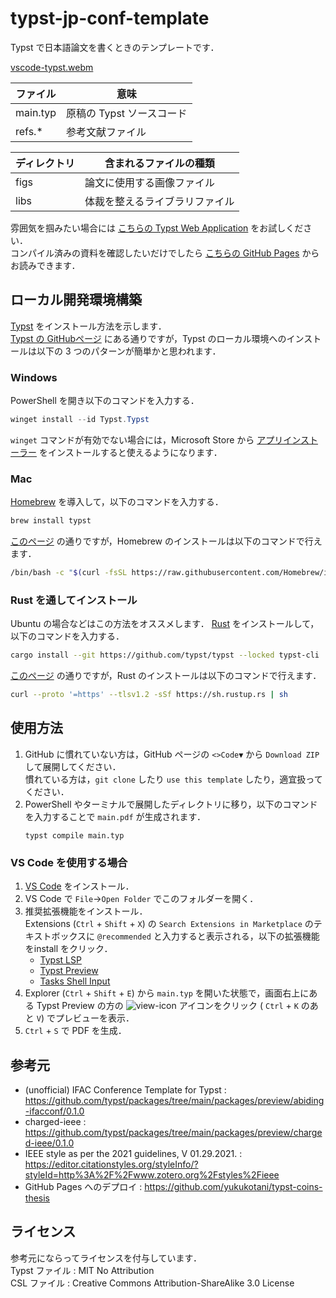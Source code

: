 # typst-jp-conf-template
Typst で日本語論文を書くときのテンプレートです．

[vscode-typst.webm](https://github.com/kimushun1101/typst-jp-conf-template/assets/13430937/f227b85b-0266-417b-a24a-54f28f9a71b8)


| ファイル  | 意味                    |
| -------- | ----------------------- |
| main.typ | 原稿の Typst ソースコード |
| refs.*　 | 参考文献ファイル          |


| ディレクトリ | 含まれるファイルの種類          |
| ------------- | --------------------------- |
| figs　　      | 論文に使用する画像ファイル    |
| libs　　      | 体裁を整えるライブラリファイル |


雰囲気を掴みたい場合には [こちらの Typst Web Application](https://typst.app/project/w41EH6HRoEsXp95IW_y1WK) をお試しください．  
コンパイル済みの資料を確認したいだけでしたら [こちらの GitHub Pages](https://kimushun1101.github.io/typst-jp-conf-template/typst-jp-conf.pdf) からお読みできます．

## ローカル開発環境構築
[Typst](https://typst.app/) をインストール方法を示します．  
[Typst の GitHubページ](https://github.com/typst/typst) にある通りですが，Typst のローカル環境へのインストールは以下の 3 つのパターンが簡単かと思われます．

### Windows
PowerShell を開き以下のコマンドを入力する．
```powershell
winget install --id Typst.Typst
```
`winget` コマンドが有効でない場合には，Microsoft Store から [アプリインストーラー](https://apps.microsoft.com/detail/9nblggh4nns1) をインストールすると使えるようになります．

### Mac
[Homebrew](https://brew.sh/ja/) を導入して，以下のコマンドを入力する．
```sh
brew install typst
```
[このページ](https://brew.sh/ja/) の通りですが，Homebrew のインストールは以下のコマンドで行えます．
```sh
/bin/bash -c "$(curl -fsSL https://raw.githubusercontent.com/Homebrew/install/HEAD/install.sh)"
```

### Rust を通してインストール
Ubuntu の場合などはこの方法をオススメします．
[Rust](https://www.rust-lang.org/ja/tools/install) をインストールして，以下のコマンドを入力する．
```sh
cargo install --git https://github.com/typst/typst --locked typst-cli
```
[このページ](https://www.rust-lang.org/ja/tools/install) の通りですが，Rust のインストールは以下のコマンドで行えます．
```sh
curl --proto '=https' --tlsv1.2 -sSf https://sh.rustup.rs | sh
```

## 使用方法
1. GitHub に慣れていない方は，GitHub ページの `<>Code▼` から `Download ZIP` して展開してください．  
慣れている方は，`git clone` したり `use this template` したり，適宜扱ってください．
2. PowerShell やターミナルで展開したディレクトリに移り，以下のコマンドを入力することで `main.pdf` が生成されます．
   ```
   typst compile main.typ
   ```

### VS Code を使用する場合
1. [VS Code](https://code.visualstudio.com/) をインストール．
1. VS Code で `File`→`Open Folder` でこのフォルダーを開く．  
2. 推奨拡張機能をインストール．  
  Extensions (`Ctrl` + `Shift` + `X`) の `Search Extensions in Marketplace` のテキストボックスに `@recommended` と入力すると表示される，以下の拡張機能をinstall をクリック．  
    - [Typst LSP](https://marketplace.visualstudio.com/items?itemName=nvarner.typst-lsp)
    - [Typst Preview](https://marketplace.visualstudio.com/items?itemName=mgt19937.typst-preview)
    - [Tasks Shell Input](https://marketplace.visualstudio.com/items?itemName=augustocdias.tasks-shell-input)
1. Explorer (`Ctrl` + `Shift` + `E`) から `main.typ` を開いた状態で，画面右上にある Typst Preview の方の ![view-icon](https://github.com/kimushun1101/typst-jp-conf-template/assets/13430937/a44c52cb-d23a-4fdb-ac9f-dc2b47deb40a) アイコンをクリック (
 `Ctrl` + `K` のあと `V`) でプレビューを表示．
2. `Ctrl` + `S` で PDF を生成．

## 参考元
- (unofficial) IFAC Conference Template for Typst : https://github.com/typst/packages/tree/main/packages/preview/abiding-ifacconf/0.1.0
- charged-ieee : https://github.com/typst/packages/tree/main/packages/preview/charged-ieee/0.1.0
- IEEE style as per the 2021 guidelines, V 01.29.2021. : https://editor.citationstyles.org/styleInfo/?styleId=http%3A%2F%2Fwww.zotero.org%2Fstyles%2Fieee
- GitHub Pages へのデプロイ : https://github.com/yukukotani/typst-coins-thesis

## ライセンス
参考元にならってライセンスを付与しています．  
Typst ファイル : MIT No Attribution  
CSL ファイル : Creative Commons Attribution-ShareAlike 3.0 License  
